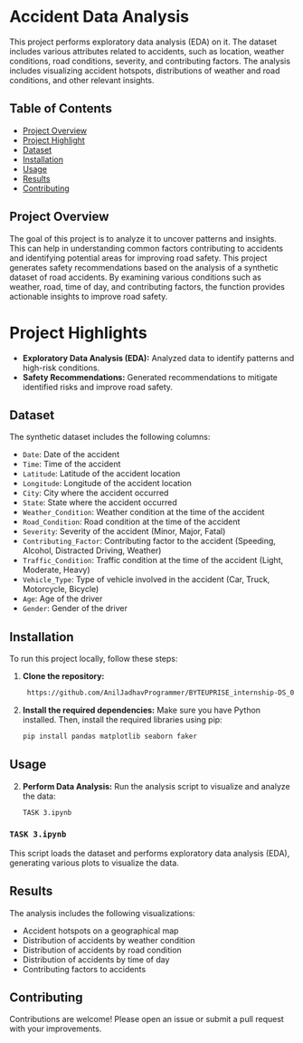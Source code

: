 # Accident Data Analysis

This project performs exploratory data analysis (EDA) on it. The dataset includes various attributes related to accidents, such as location, weather conditions, road conditions, severity, and contributing factors. The analysis includes visualizing accident hotspots, distributions of weather and road conditions, and other relevant insights.

## Table of Contents

- [Project Overview](#project-overview)
- [Project Highlight](#project-highlight)
- [Dataset](#dataset)
- [Installation](#installation)
- [Usage](#usage)
- [Results](#results)
- [Contributing](#contributing)

## Project Overview

The goal of this project is to analyze it to uncover patterns and insights. This can help in understanding common factors contributing to accidents and identifying potential areas for improving road safety.
This project generates safety recommendations based on the analysis of a synthetic dataset of road accidents. By examining various conditions such as weather, road, time of day, and contributing factors, the function provides actionable insights to improve road safety.


# Project Highlights
- **Exploratory Data Analysis (EDA):** Analyzed data to identify patterns and high-risk conditions.
- **Safety Recommendations:** Generated recommendations to mitigate identified risks and improve road safety.

## Dataset

The synthetic dataset includes the following columns:

- `Date`: Date of the accident
- `Time`: Time of the accident
- `Latitude`: Latitude of the accident location
- `Longitude`: Longitude of the accident location
- `City`: City where the accident occurred
- `State`: State where the accident occurred
- `Weather_Condition`: Weather condition at the time of the accident
- `Road_Condition`: Road condition at the time of the accident
- `Severity`: Severity of the accident (Minor, Major, Fatal)
- `Contributing_Factor`: Contributing factor to the accident (Speeding, Alcohol, Distracted Driving, Weather)
- `Traffic_Condition`: Traffic condition at the time of the accident (Light, Moderate, Heavy)
- `Vehicle_Type`: Type of vehicle involved in the accident (Car, Truck, Motorcycle, Bicycle)
- `Age`: Age of the driver
- `Gender`: Gender of the driver

## Installation

To run this project locally, follow these steps:

1. **Clone the repository:**
    ```sh
     https://github.com/AnilJadhavProgrammer/BYTEUPRISE_internship-DS_03

    ```

2. **Install the required dependencies:**
    Make sure you have Python installed. Then, install the required libraries using pip:
    ```sh
    pip install pandas matplotlib seaborn faker
    ```

## Usage

2. **Perform Data Analysis:**
    Run the analysis script to visualize and analyze the data:
    ```sh
    TASK 3.ipynb
    ```
    
### `TASK 3.ipynb`

This script loads the dataset and performs exploratory data analysis (EDA), generating various plots to visualize the data.

## Results

The analysis includes the following visualizations:
- Accident hotspots on a geographical map
- Distribution of accidents by weather condition
- Distribution of accidents by road condition
- Distribution of accidents by time of day
- Contributing factors to accidents

## Contributing

Contributions are welcome! Please open an issue or submit a pull request with your improvements.

